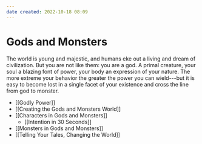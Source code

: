 ```yaml
---
date created: 2022-10-18 08:09
---
```


# Gods and Monsters

The world is young and majestic, and humans eke out a living and dream of civilization. But you are not like them: you are a god. A primal creature, your soul a blazing font of power, your body an expression of your nature. The more extreme your behavior the greater the power you can wield---but it is easy to become lost in a single facet of your existence and cross the line from god to monster.

- [[Godly Power]]
- [[Creating the Gods and Monsters World]]
- [[Characters in Gods and Monsters]]
	- [[Intention in 30 Seconds]]
- [[Monsters in Gods and Monsters]]
- [[Telling Your Tales, Changing the World]]

